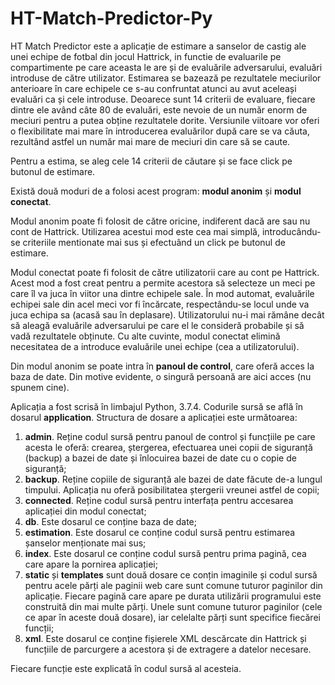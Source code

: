 # HT-Match-Predictor-Py
HT Match Predictor este a aplicație de estimare a sanselor de castig ale unei echipe de fotbal din jocul Hattrick, in functie de evaluarile pe compartimente pe care aceasta le are și de evaluările adversarului, evaluări introduse de către utilizator. Estimarea se bazează pe rezultatele meciurilor anterioare în care echipele ce s-au confruntat atunci au avut aceleași evaluări ca și cele introduse. Deoarece sunt 14 criterii de evaluare, fiecare dintre ele având câte 80 de evaluări, este nevoie de un număr enorm de meciuri pentru a putea obține rezultatele dorite. Versiunile viitoare vor oferi o flexibilitate mai mare în introducerea evaluărilor după care se va căuta, rezultând astfel un număr mai mare de meciuri din care să se caute.

Pentru a estima, se aleg cele 14 criterii de căutare și se face click pe butonul de estimare.

Există două moduri de a folosi acest program: **modul anonim** și **modul conectat**.

Modul anonim poate fi folosit de către oricine, indiferent dacă are sau nu cont de Hattrick. Utilizarea acestui mod este cea mai simplă, introducându-se criteriile mentionate mai sus și efectuând un click pe butonul de estimare.

Modul conectat poate fi folosit de către utilizatorii care au cont pe Hattrick. Acest mod a fost creat pentru a permite acestora să selecteze un meci pe care îl va juca în viitor una dintre echipele sale. În mod automat, evaluările echipei sale din acel meci vor fi încărcate, respectându-se locul unde va juca echipa sa (acasă sau în deplasare). Utilizatorului nu-i mai rămâne decât să aleagă evaluările adversarului pe care el le consideră probabile și să vadă rezultatele obținute. Cu alte cuvinte, modul conectat elimină necesitatea de a introduce evaluările unei echipe (cea a utilizatorului).

Din modul anonim se poate intra în **panoul de control**, care oferă acces la baza de date. Din motive evidente, o singură persoană are aici acces (nu spunem cine).

Aplicația a fost scrisă în limbajul Python, 3.7.4. Codurile sursă se află în dosarul **application**. Structura de dosare a aplicației este următoarea:
1. **admin**. Reține codul sursă pentru panoul de control și funcțiile pe care acesta le oferă: crearea, ștergerea, efectuarea unei copii de siguranță (backup) a bazei de date și înlocuirea bazei de date cu o copie de siguranță;
2. **backup**. Reține copiile de siguranță ale bazei de date făcute de-a lungul timpului. Aplicația nu oferă posibilitatea ștergerii vreunei astfel de copii;
3. **connected**. Reține codul sursă pentru interfața pentru accesarea aplicației din modul conectat;
4. **db**. Este dosarul ce conține baza de date;
5. **estimation**. Este dosarul ce conține codul sursă pentru estimarea șanselor menționate mai sus;
6. **index**. Este dosarul ce conține codul sursă pentru prima pagină, cea care apare la pornirea aplicației;
7. **static** și **templates** sunt două dosare ce conțin imaginile și codul sursă pentru acele părți ale paginii web care sunt comune tuturor paginilor din aplicație. Fiecare pagină care apare pe durata utilizării programului este construită din mai multe părți. Unele sunt comune tuturor paginilor (cele ce apar în aceste două dosare), iar celelalte părți sunt specifice fiecărei funcții;
8. **xml**. Este dosarul ce conține fișierele XML descărcate din Hattrick și funcțiile de parcurgere a acestora și de extragere a datelor necesare.

Fiecare funcție este explicată în codul sursă al acesteia.
